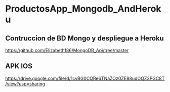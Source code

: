 # ProductosApp_Mongodb_AndHeroku

## Contruccion de BD Mongo y despliegue a Heroku

https://github.com/Elizabeth186/MongoDB_Api/tree/master

## APK IOS

https://drive.google.com/file/d/1cvBG0CQRe6TNaZOz0ZE88udOQZ3PGC8T/view?usp=sharing
